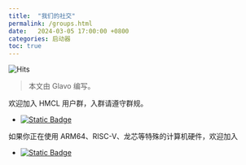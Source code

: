 ```yaml
---
title:  "我们的社交"
permalink: /groups.html
date:   2024-03-05 17:00:00 +0800
categories: 启动器
toc: true
---
```


![Hits](https://hits.seeyoufarm.com/api/count/incr/badge.svg?url=https%3A%2F%2Fdocs.hmcl.net%2Fgroups.html&count_bg=%233E4245&title_bg=%233E4245&icon=&icon_color=%23E7E7E7&title=%F0%9F%91%80&edge_flat=false)

> 本文由 Glavo 编写。  

欢迎加入 HMCL 用户群，入群请遵守群规。
* [![Static Badge](https://img.shields.io/badge/HMCL_用户交流群-blue?style=for-the-badge&logo=tencentqq&logoColor=red&label=加入)](https://qm.qq.com/q/fvJueufsvC)

如果你正在使用 ARM64、RISC-V、龙芯等特殊的计算机硬件，欢迎加入
* [![Static Badge](https://img.shields.io/badge/HMCL_非主流硬件交流群-blue?style=for-the-badge&logo=tencentqq&logoColor=red&label=加入)](https://qm.qq.com/q/C935haj8xW)

